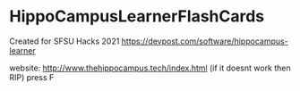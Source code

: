 # HippoCampusLearnerFlashCards

Created for SFSU Hacks 2021
https://devpost.com/software/hippocampus-learner

website: http://www.thehippocampus.tech/index.html (if it doesnt work then RIP) press F
